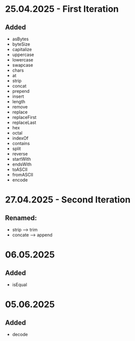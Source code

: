 # 25.04.2025 - First Iteration

## Added

 - asBytes
 - byteSize
 - capitalize
 - uppercase
 - lowercase
 - swapcase
 - chars
 - at
 - strip
 - concat
 - prepend
 - insert
 - length
 - remove
 - replace
 - replaceFirst
 - replaceLast
 - hex
 - octal
 - indexOf
 - contains
 - split
 - reverse
 - startWith
 - endsWith
 - toASCII
 - fromASCII
 - encode

# 27.04.2025 - Second Iteration

## Renamed:
 - strip --> trim
 - concate --> append


# 06.05.2025

## Added
- isEqual

# 05.06.2025

## Added
- decode
